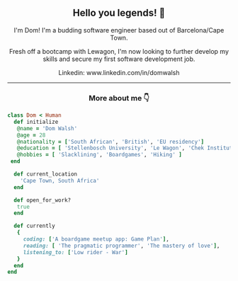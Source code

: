 <h2 align="center">Hello you legends! 👋 </h2>

<p align="center">
  I'm Dom! I'm a budding software engineer based out of Barcelona/Cape Town.
</p>

<p align="center">Fresh off a bootcamp with Lewagon, I'm now looking to further develop my skills and secure my first software development job.
</p>

<p align="center">
  Linkedin: www.linkedin.com/in/domwalsh
</p>
<hr>

<h3 align="center">More about me 👇</h3>

 ```ruby
 class Dom < Human
   def initialize
    @name = 'Dom Walsh'
    @age = 28
    @nationality = ['South African', 'British', 'EU residency']
    @education = [ 'Stellenbosch University', 'Le Wagon', 'Chek Institute' ]
    @hobbies = [ 'Slacklining', 'Boardgames', 'Hiking' ]
  end

   def current_location
     'Cape Town, South Africa'
   end

   def open_for_work?
    true
   end

   def currently
    {
      coding: ['A boardgame meetup app: Game Plan'],
      reading: [ 'The pragmatic programmer', 'The mastery of love'],
      listening_to: ['Low rider - War']
    }
   end
 end
 ```

<br>
